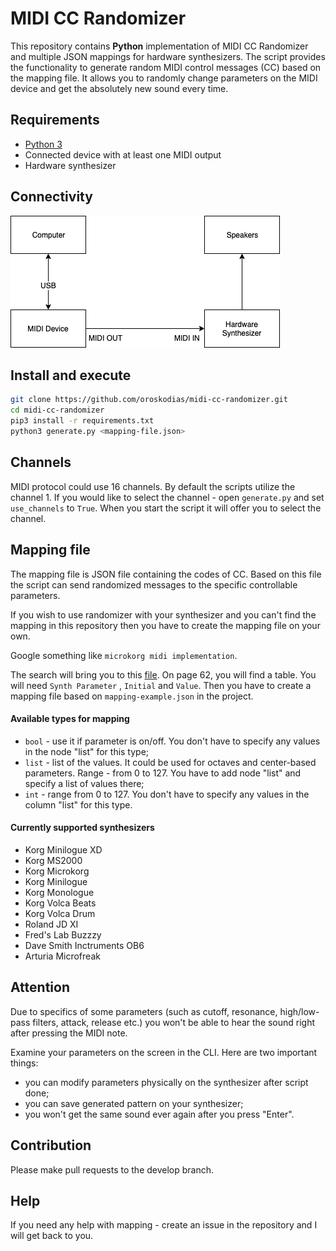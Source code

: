 # MIDI CC Randomizer

This repository contains **Python** implementation of MIDI CC Randomizer and multiple JSON mappings for hardware synthesizers.
The script provides the functionality to generate random MIDI control messages (CC) based on the mapping file.
It allows you to randomly change parameters on the MIDI device and get the absolutely new sound every time.

## Requirements
* [Python 3](https://www.python.org/downloads/release/python-382/)
* Connected device with at least one MIDI output
* Hardware synthesizer

## Connectivity

![Connectivity diagram](connectivity-diagram.png)

## Install and execute
```bash
git clone https://github.com/oroskodias/midi-cc-randomizer.git
cd midi-cc-randomizer
pip3 install -r requirements.txt
python3 generate.py <mapping-file.json> 
```

## Channels
MIDI protocol could use 16 channels. By default the scripts utilize the channel 1. If you would like to select the channel - open `generate.py` and set `use_channels` to `True`.
When you start the script it will offer you to select the channel.

## Mapping file
The mapping file is JSON file containing the codes of CC.
Based on this file the script can send randomized messages to the specific controllable parameters.

If you wish to use randomizer with your synthesizer and you can't find the mapping in this repository then you have 
to create the mapping file on your own.

Google something like `microkorg midi implementation`.

The search will bring you to this [file](https://cdn.korg.com/us/support/download/files/8f226053113b3be59753dcce14e74cca.pdf).
On page 62, you will find a table. You will need `Synth Parameter` , `Initial` and `Value`.
Then you have to create a mapping file based on `mapping-example.json` in the project.

#### Available types for mapping

* `bool` - use it if parameter is on/off. You don't have to specify any values in the node "list" for this type;
* `list` - list of the values. It could be used for octaves and center-based parameters. Range - from 0 to 127. You have to add node "list" and specify a list of values there;
* `int` - range from 0 to 127. You don't have to specify any values in the column "list" for this type.

#### Currently supported synthesizers
* Korg Minilogue XD
* Korg MS2000
* Korg Microkorg
* Korg Minilogue
* Korg Monologue
* Korg Volca Beats
* Korg Volca Drum
* Roland JD XI
* Fred's Lab Buzzzy
* Dave Smith Inctruments OB6
* Arturia Microfreak

## Attention
Due to specifics of some parameters (such as cutoff, resonance, high/low-pass filters, attack, release etc.) 
you won't be able to hear the sound right after pressing the MIDI note. 

Examine your parameters on the screen in the CLI. Here are two important things:

* you can modify parameters physically on the synthesizer after script done;
* you can save generated pattern on your synthesizer;
* you won't get the same sound ever again after you press "Enter".

## Contribution

Please make pull requests to the develop branch.

## Help
If you need any help with mapping - create an issue in the repository and I will get back to you.
